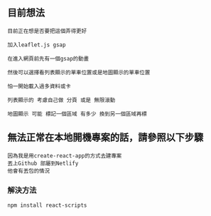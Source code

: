 ## 目前想法
```
目前正在想是否要把這個弄得更好

加入leaflet.js gsap

在進入網頁前先有一個gsap的動畫

然後可以選擇看列表顯示的單車位置或是地圖顯示的單車位置

怕一開始載入過多資料或卡 

列表顯示的 考慮自己做 分頁 或是 無限滾動

地圖顯示 可能 標記一個區域 有多少 換到另一個區域再標
```
## 無法正常在本地開機專案的話，請參照以下步驟
```
因為我是用create-react-app的方式去建專案
丟上Github 部屬到Netlify 
他會有丟包的情況
```
### 解決方法
```
npm install react-scripts
```